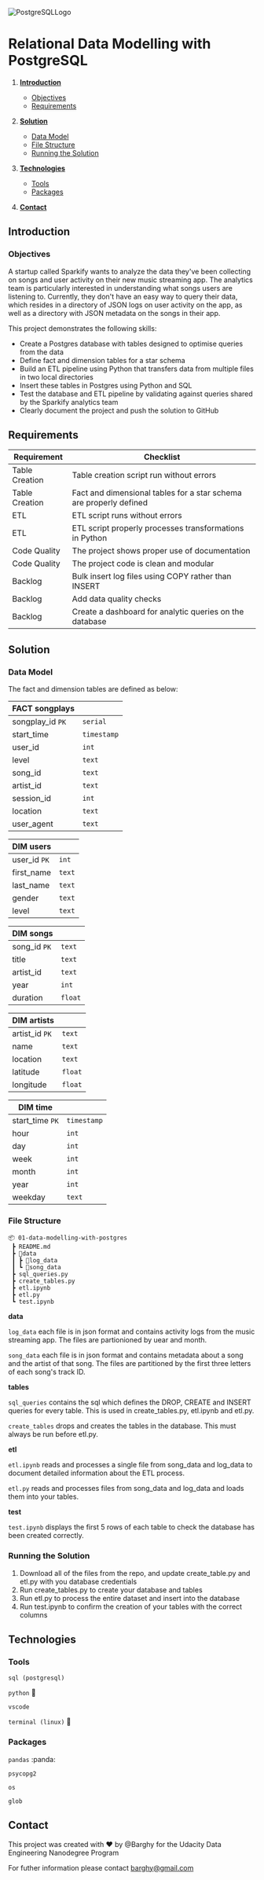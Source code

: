 ![PostgreSQLLogo](https://niquola.github.io/hl7-russia-2014-fhir-slides/pg.png)

# Relational Data Modelling with PostgreSQL

1. [**Introduction**](#introduction)
    - [Objectives](#objectives)
    - [Requirements](#requirements)

2. [**Solution**](#solution)
    - [Data Model](#data-model)
    - [File Structure](#file-structure)
    - [Running the Solution](#running-the-solution)

3. [**Technologies**](#technologies)
    - [Tools](#tools)
    - [Packages](#packages)

4. [**Contact**](#contact)

## Introduction

### Objectives

A startup called Sparkify wants to analyze the data they've been collecting on songs and user activity on their new music streaming app. The analytics team is particularly interested in understanding what songs users are listening to. Currently, they don't have an easy way to query their data, which resides in a directory of JSON logs on user activity on the app, as well as a directory with JSON metadata on the songs in their app.

This project demonstrates the following skills:
- Create a Postgres database with tables designed to optimise queries from the data
- Define fact and dimension tables for a star schema 
- Build an ETL pipeline using Python that transfers data from multiple files in two local directories 
- Insert these tables in Postgres using Python and SQL
- Test the database and ETL pipeline by validating against queries shared by the Sparkify analytics team
- Clearly document the project and push the solution to GitHub

## Requirements

| Requirement      | Checklist                                                          |
|------------------|--------------------------------------------------------------------|
| Table Creation   | Table creation script run without errors                           |
| Table Creation   | Fact and dimensional tables for a star schema are properly defined |
| ETL              | ETL script runs without errors                                     |
| ETL              | ETL script properly processes transformations in Python            |
| Code Quality     | The project shows proper use of documentation                      |
| Code Quality     | The project code is clean and modular                              |
| Backlog          | Bulk insert log files using COPY rather than INSERT                |
| Backlog          | Add data quality checks                                            |
| Backlog          | Create a dashboard for analytic queries on the database            |

## Solution

### Data Model

The fact and dimension tables are defined as below:

| FACT **songplays**     |             |
|------------------------|-------------|
| songplay_id `PK`       | `serial`    |
| start_time             | `timestamp` |
| user_id                | `int`       |
| level                  | `text`      |
| song_id                | `text`      |
| artist_id              | `text`      |
| session_id             | `int`       |
| location               | `text`      |
| user_agent             | `text`      |

| DIM **users**          |             |
|------------------------|-------------|
| user_id `PK`           | `int`       |
| first_name             | `text`      |
| last_name              | `text`      |
| gender                 | `text`      |
| level                  | `text`      |


| DIM **songs**          |             |
|------------------------|-------------|
| song_id `PK`           | `text`      |
| title                  | `text`      |
| artist_id              | `text`      |
| year                   | `int`       |
| duration               | `float`     |

| DIM **artists**        |             |
|------------------------|-------------|
| artist_id `PK`         | `text`      |
| name                   | `text`      |
| location               | `text`      |
| latitude               | `float`     |
| longitude              | `float`     |

| DIM **time**           |             |
|------------------------|-------------|
| start_time `PK`        | `timestamp` |
| hour                   | `int`       |
| day                    | `int`       |
| week                   | `int`       |
| month                  | `int`       |
| year                   | `int`       |
| weekday                | `text`      |

### File Structure

```
📦 01-data-modelling-with-postgres
 ┣ README.md
 ┣ 📂data
 ┃ ┣ 📂log_data
 ┃ ┗ 📂song_data
 ┣ sql_queries.py
 ┣ create_tables.py
 ┣ etl.ipynb
 ┣ etl.py
 ┗ test.ipynb
```

**data**

`log_data` each file is in json format and contains activity logs from the music streaming app. The files are partionioned by uear and month.

`song_data` each file is in json format and contains metadata about a song and the artist of that song. The files are partitioned by the first three letters of each song's track ID.

**tables**

`sql_queries` contains the sql which defines the DROP, CREATE and INSERT queries for every table. This is used in create_tables.py, etl.ipynb and etl.py.

`create_tables` drops and creates the tables in the database. This must always be run before etl.py.

**etl**

`etl.ipynb` reads and processes a single file from song_data and log_data to document detailed information about the ETL process.

`etl.py` reads and processes files from song_data and log_data and loads them into your tables.

**test**

`test.ipynb` displays the first 5 rows of each table to check the database has been created correctly.

### Running the Solution

1. Download all of the files from the repo, and update create_table.py and etl.py with you database credentials
2. Run create_tables.py to create your database and tables
3. Run etl.py to process the entire dataset and insert into the database
4. Run test.ipynb to confirm the creation of your tables with the correct columns

## Technologies

### Tools

`sql (postgresql)`

`python` :snake:

`vscode`

`terminal (linux)` :penguin:

### Packages

`pandas` :panda:

`psycopg2`

`os`

`glob`

## Contact

This project was created with :heart: by @Barghy for the Udacity Data Engineering Nanodegree Program

For futher information please contact <barghy@gmail.com>